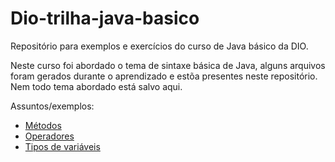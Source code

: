 # Dio-trilha-java-basico
Repositório para exemplos e exercícios do curso de Java básico da DIO.

Neste curso foi abordado o tema de sintaxe básica de Java, alguns arquivos foram gerados durante o aprendizado e estõa presentes neste repositório. Nem todo tema abordado está salvo aqui.

Assuntos/exemplos:
- [Métodos](https://github.com/DheniMoura/Dio-trilha-java-basico/tree/main/tipos-variaveis/src/edu/dhenifer/metodos)
- [Operadores](https://github.com/DheniMoura/Dio-trilha-java-basico/tree/main/tipos-variaveis/src/edu/dhenifer/operadores)
- [Tipos de variáveis](https://github.com/DheniMoura/Dio-trilha-java-basico/tree/main/tipos-variaveis/src/edu/dhenifer/tipos_variaveis)
